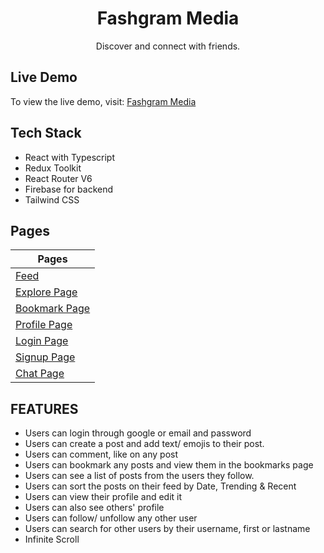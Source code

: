 <h1 align="center"><b>Fashgram Media</b></h1>
<div align="center">Discover and connect with friends.</div>

## **Live Demo**

To view the live demo, visit: [Fashgram Media](https://fashgram-media-react.netlify.app/)

## **Tech Stack**

- React with Typescript
- Redux Toolkit
- React Router V6
- Firebase for backend
- Tailwind CSS

## **Pages**

| Pages                                                                                         |
| --------------------------------------------------------------------------------------------- |
| [Feed](https://fashgram-media-react.netlify.app/)                                             |
| [Explore Page](https://fashgram-media-react.netlify.app/explore)                              |
| [Bookmark Page](https://fashgram-media-react.netlify.app/bookmark)                            |
| [Profile Page](https://fashgram-media-react.netlify.app/profile/rg8Z4svhTwU9ikQ2srhMbqWa1rH2) |
| [Login Page](https://fashgram-media-react.netlify.app/login)                                  |
| [Signup Page](https://fashgram-media-react.netlify.app/signup)                                |
| [Chat Page](https://fashgram-media-react.netlify.app/chat)                                    |

## **FEATURES**

- Users can login through google or email and password
- Users can create a post and add text/ emojis to their post.
- Users can comment, like on any post
- Users can bookmark any posts and view them in the bookmarks page
- Users can see a list of posts from the users they follow.
- Users can sort the posts on their feed by Date, Trending & Recent
- Users can view their profile and edit it
- Users can also see others' profile
- Users can follow/ unfollow any other user
- Users can search for other users by their username, first or lastname
- Infinite Scroll
